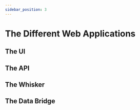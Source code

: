 ```yaml
---
sidebar_position: 3
---
```


# The Different Web Applications

## The UI

## The API

## The Whisker

## The Data Bridge